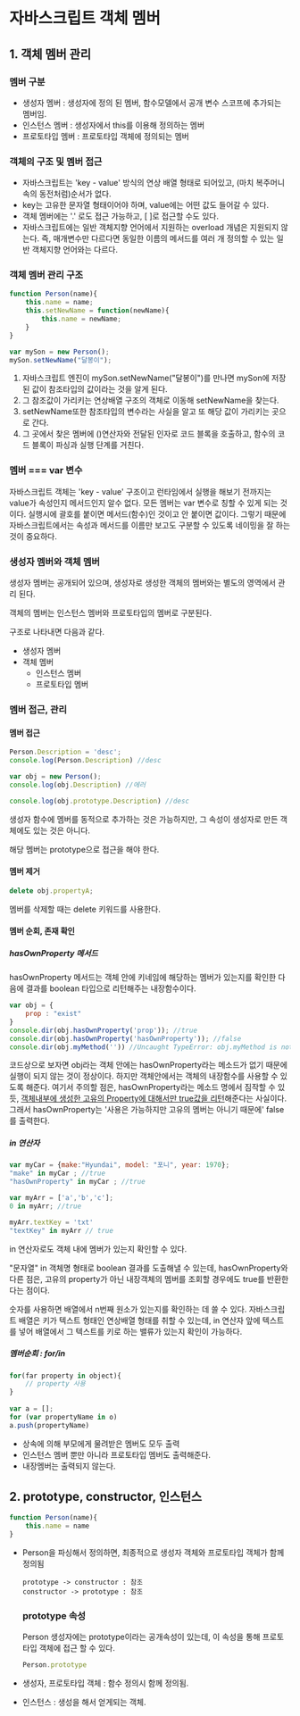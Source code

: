 # 자바스크립트 객체 멤버

## 1. 객체 멤버 관리

### 멤버 구분

- 생성자 멤버 : 생성자에 정의 된 멤버, 함수모델에서 공개 변수 스코프에 추가되는 멤버임.
- 인스턴스 멤버 : 생성자에서 this를 이용해 정의하는 멤버
- 프로토타입 멤버 : 프로토타입 객체에 정의되는 멤버



### 객체의 구조 및 멤버 접근

- 자바스크립트는 'key - value' 방식의 연상 배열 형태로 되어있고, (마치 복주머니 속의 동전처럼)순서가 없다. 
- key는 고유한 문자열 형태이어야 하며, value에는 어떤 값도 들어갈 수 있다. 
- 객체 멤버에는 '.' 로도 접근 가능하고, [ ]로 접근할 수도 있다.
- 자바스크립트에는 일반 객체지향 언어에서 지원하는 overload 개념은 지원되지 않는다. 즉, 매개변수만 다르다면 동일한 이름의 메서드를 여러 개 정의할 수 있는 일반 객체지향 언어와는 다르다. 


### 객체 멤버 관리 구조

```javascript
function Person(name){
    this.name = name;
    this.setNewName = function(newName){
    	this.name = newName;
	}
}

var mySon = new Person(); 
mySon.setNewName("달봉이"); 
```

1. 자바스크립트 엔진이 mySon.setNewName("달봉이")를 만나면 mySon에 저장된 값이 참조타입의 값이라는 것을 알게 된다. 
2. 그 참조값이 가리키는 연상배열 구조의 객체로 이동해 setNewName을 찾는다. 
3. setNewName또한 참조타입의 변수라는 사실을 알고 또 해당 값이 가리키는 곳으로 간다. 
4. 그 곳에서 찾은 멤버에 ()연산자와 전달된 인자로 코드 블록을 호출하고, 함수의 코드 블록이 파싱과 실행 단계를 거친다. 





### 멤버 === var 변수

자바스크립트 객체는 'key - value' 구조이고 런타임에서 실행을 해보기 전까지는 value가 속성인지 메서드인지 알수 없다. 모든 멤버는 var 변수로 칭할 수 있게 되는 것이다. 실행시에 괄호를 붙이면 메서드(함수)인 것이고 안 붙이면 값이다. 그렇기 때문에 자바스크립트에서는 속성과 메서드를 이름만 보고도 구분할 수 있도록 네이밍을 잘 하는 것이 중요하다. 



### 생성자 멤버와 객체 멤버

생성자 멤버는 공개되어 있으며, 생성자로 생성한 객체의 멤버와는 별도의 영역에서 관리 된다. 

객체의 멤버는 인스턴스 멤버와 프로토타입의 멤버로 구분된다. 

구조로 나타내면 다음과 같다. 

- 생성자 멤버
- 객체 멤버
  - 인스턴스 멤버
  - 프로토타입 멤버



### 멤버 접근, 관리

#### 멤버 접근

```javascript
Person.Description = 'desc';
console.log(Person.Description) //desc

var obj = new Person();
console.log(obj.Description) //에러

console.log(obj.prototype.Description) //desc
```

생성자 함수에 멤버를 동적으로 추가하는 것은 가능하지만, 그 속성이 생성자로 만든 객체에도 있는 것은 아니다. 

해당 멤버는 prototype으로 접근을 해야 한다.



#### 멤버 제거

```javascript
delete obj.propertyA;
```

멤버를 삭제할 때는 delete 키워드를 사용한다. 



#### 멤버 순회, 존재 확인

##### hasOwnProperty 메서드

hasOwnProperty 메서드는 객체 안에 키네임에 해당하는 멤버가 있는지를 확인한 다음에 결과를 boolean 타입으로 리턴해주는 내장함수이다. 

```javascript
var obj = {
    prop : "exist"
}
console.dir(obj.hasOwnProperty('prop')); //true
console.dir(obj.hasOwnProperty('hasOwnProperty')); //false
console.dir(obj.myMethod('')) //Uncaught TypeError: obj.myMethod is not a function
```

코드상으로 보자면 obj라는 객체 안에는 hasOwnProperty라는 메소드가 없기 때문에 실행이 되지 않는 것이 정상이다. 하지만 객체안에서는 객체의 내장함수를 사용할 수 있도록 해준다. 여기서 주의할 점은, hasOwnProperty라는 메소드 명에서 짐작할 수 있듯, <u>객체내부에 생성한 고유의 Property에 대해서만 true값을 리턴</u>해준다는 사실이다. 그래서 hasOwnProperty는 '사용은 가능하지만 고유의 멤버는 아니기 때문에' false를 출력한다. 



##### in 연산자

```javascript
var myCar = {make:"Hyundai", model: "포니", year: 1970};
"make" in myCar ; //true
"hasOwnProperty" in myCar ; //true

var myArr = ['a','b','c'];
0 in myArr; //true

myArr.textKey = 'txt'
"textKey" in myArr // true
```

in 연산자로도 객체 내에 멤버가 있는지 확인할 수 있다. 

"문자열" in 객체명 형태로 boolean 결과를 도출해낼 수 있는데,  hasOwnProperty와 다른 점은, 고유의 property가 아닌 내장객체의 멤버를 조회할 경우에도 true를 반환한다는 점이다.  

숫자를 사용하면 배열에서 n번째 원소가 있는지를 확인하는 데 쓸 수 있다. 자바스크립트 배열은 키가 텍스트 형태인 연상배열 형태를 취할 수 있는데, in 연산자 앞에 텍스트를 넣어 배열에서 그 텍스트를 키로 하는 밸류가 있는지 확인이 가능하다. 



##### 멤버순회 : for/in

```javascript
for(far property in object){
    // property 사용
}
    
var a = [];
for (var propertyName in o)
a.push(propertyName)
```

- 상속에 의해 부모에게 물려받은 멤버도 모두 출력
- 인스턴스 멤버 뿐만 아니라 프로토타입 멤버도 출력해준다. 
- 내장멤버는 출력되지 않는다.




## 2. prototype, constructor, 인스턴스

```javascript
function Person(name){
    this.name = name
}
```

- Person을 파싱해서 정의하면, 최종적으로 생성자 객체와 프로토타입 객체가 함께 정의됨

  ```sequence
  prototype -> constructor : 참조
  constructor -> prototype : 참조
  ```

  ### prototype 속성

  Person 생성자에는 prototype이라는 공개속성이 있는데, 이 속성을 통해 프로토타입 객체에 접근 할 수 있다. 

  ```javascript
  Person.prototype
  ```

- 생성자, 프로토타입 객체 : 함수 정의시 함께 정의됨.

- 인스턴스 : 생성을 해서 얻게되는 객체.